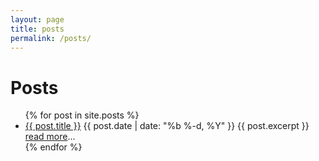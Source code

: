 ```yaml
---
layout: page
title: posts 
permalink: /posts/
---
```

<div class="home">

  <h1>Posts</h1>

  <ul class="posts">
    {% for post in site.posts %}
      <li>
        <a class="post-link" href="{{ post.url | prepend: site.baseurl }}">{{ post.title }}</a>
                <span class="post-date">{{ post.date | date: "%b %-d, %Y" }}</span>
         <span>{{ post.excerpt }}</span>
        <span><a href="{{ post.url | prepend: site.baseurl}}">read more</a>...</span>
      </li>
    {% endfor %}
  </ul>

</div>
